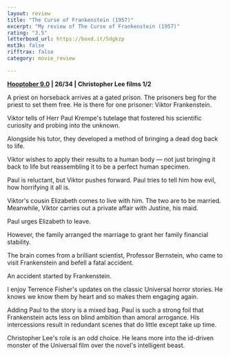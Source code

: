 ```yaml
---
layout: review
title: "The Curse of Frankenstein (1957)"
excerpt: "My review of The Curse of Frankenstein (1957)"
rating: "3.5"
letterboxd_url: https://boxd.it/5dgkzp
mst3k: false
rifftrax: false
category: movie_review

---
```


<b><a href="https://letterboxd.com/blrobin2/list/hooptober-90-retroactive/detail/">Hooptober 9.0</a> | 26/34 | Christopher Lee films 1/2</b>

A priest on horseback arrives at a gated prison. The prisoners beg for the priest to set them free. He is there for one prisoner: Viktor Frankenstein.

Viktor tells of Herr Paul Krempe's tutelage that fostered his scientific curiosity and probing into the unknown.

Alongside his tutor, they developed a method of bringing a dead dog back to life.

Viktor wishes to apply their results to a human body — not just bringing it back to life but reassembling it to be a perfect human specimen.

Paul is reluctant, but Viktor pushes forward. Paul tries to tell him how evil, how horrifying it all is.

Viktor's cousin Elizabeth comes to live with him. The two are to be married. Meanwhile, Viktor carries out a private affair with Justine, his maid.

Paul urges Elizabeth to leave.

However, the family arranged the marriage to grant her family financial stability.

The brain comes from a brilliant scientist, Professor Bernstein, who came to visit Frankenstein and befell a fatal accident.

An accident started by Frankenstein.

I enjoy Terrence Fisher's updates on the classic Universal horror stories. He knows we know them by heart and so makes them engaging again.

Adding Paul to the story is a mixed bag. Paul is such a strong foil that Frankenstein acts less on blind ambition than amoral arrogance. His intercessions result in redundant scenes that do little except take up time.

Christopher Lee's role is an odd choice. He leans more into the id-driven monster of the Universal film over the novel's intelligent beast.